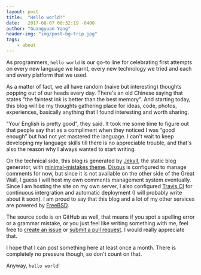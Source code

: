 ```yaml
---
layout: post
title:  "Hello world!"
date:   2017-08-07 00:32:19 -0400
author: "Guangyuan Yang"
header-img: "img/post-bg-trip.jpg"
tags:
    - about
---
```


As programmers, `hello world` is our go-to line for celebrating first attempts on every new language we learnt, every new technology we tried and each and every platform that we used.

As a matter of fact, we all have random (naive but interesting) thoughts popping out of our heads every day. There's an old Chinese saying that states "the faintest ink is better than the best memory". And starting today, this blog will be my thoughts gathering place for ideas, code, photos, experiences, basically anything that I found interesting and worth sharing.

"Your English is pretty good", they said. It took me some time to figure out that people say that as a compliment when they noticed I was “good enough” but had not yet mastered the language. I can't wait to keep developing my language skills till there is no appreciable trouble, and that's also the reason why I always wanted to start writing.

On the technical side, this blog is generated by [Jekyll](https://jekyllrb.com/), the static blog generator, with [minimal-mistakes theme](https://mmistakes.github.io/minimal-mistakes/). [Disqus](https://disqus.com/) is configured to manage comments for now, but since it is not available on the other side of the Great Wall, I guess I will host my own comments management system eventually. Since I am hosting the site on my own server, I also configured [Travis CI](https://travis-ci.org/) for continuous intergration and automatic deployment (I will probably write about it soon). I am proud to say that this blog and a lot of my other services are powered by [FreeBSD](https://freebsd.org/).

The source code is on GitHub as well, that means if you spot a spelling error or a grammar mistake, or you just feel like writing something with me, feel free to [create an issue](https://github.com/yzgyyang/blog/issues) or [submit a pull request](https://github.com/yzgyyang/blog/pulls). I would really appreciate that.

I hope that I can post something here at least once a month. There is completely no pressure though, so don't count on that.

Anyway, `hello world`!
